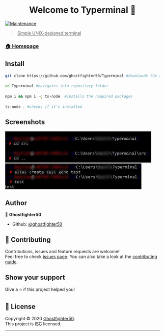 <h1 align="center">Welcome to Typerminal 👋</h1>
<p>

  <a href="https://github.com/ghostfighter50/Typerminal/graphs/commit-activity" target="_blank">
    <img alt="Maintenance" src="https://img.shields.io/badge/Maintained%3F-no-red.svg" />
 
</p>

> Simple UNIX-designed terminal

### 🏠 [Homepage](https://github.com/ghostfighter50/Typerminal#readme)

## Install

```sh
git clone https://github.com/ghostfighter50/Typerminal #downloads the repository

cd Typerminal #navigates into repository folder

npm i && npm i -g ts-node  #installs the required packages

ts-node . #checks if it's installed
```

## Screenshots

![Screenshot 1](/screenshots/term1.jpg?raw=true "Interactive")
![Screenshot 2](/screenshots/term2.jpg?raw=true "with aliases")

## Author

👤 **Ghostfighter50**

* Github: [@ghostfighter50](https://github.com/ghostfighter50)

## 🤝 Contributing

Contributions, issues and feature requests are welcome!<br />Feel free to check [issues page](https://github.com/ghostfighter50/Typerminal/issues). You can also take a look at the [contributing guide](https://github.com/ghostfighter50/Nano-Shell/blob/master/CONTRIBUTING.md).

## Show your support

Give a ⭐️ if this project helped you!

## 📝 License

Copyright © 2020 [Ghostfighter50](https://github.com/ghostfighter50).<br />
This project is [ISC](https://github.com/ghostfighter50/Typerminal/blob/master/LICENSE) licensed.

***

